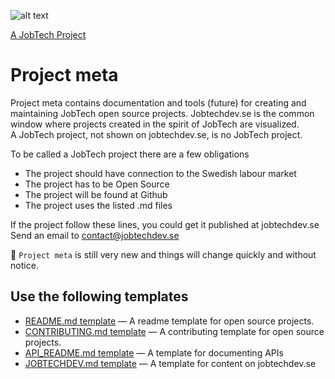 ![alt text][logo]

[logo]: https://github.com/MagnumOpuses/project-meta/blob/master/img/jobtechdev_black.png "JobTech dev logo"
[A JobTech Project]( https://www.jobtechdev.se)
# Project meta

Project meta contains documentation and tools (future) for creating and maintaining JobTech open source projects.
Jobtechdev.se is the common window where projects created in the spirit of JobTech are visualized.  
A JobTech project, not shown on jobtechdev.se, is no JobTech project.

To be called a JobTech project there are a few obligations
* The project should have connection to the Swedish labour market
* The project has to be Open Source
* The project will be found at Github
* The project uses the listed .md files

If the project follow these lines, you could get it published at jobtechdev.se  
Send an email to <contact@jobtechdev.se>



:construction: `Project meta` is still very new and things will change quickly and without notice.

## Use the following templates

- [README.md template](README_TEMPLATE.md) &mdash; A readme template for open source projects.
- [CONTRIBUTING.md template](CONTRIBUTING_TEMPLATE.md) &mdash; A contributing template for open source projects.
- [API_README.md template](API%20_README.md) &mdash; A template for documenting APIs
- [JOBTECHDEV.md template](jobtechdev.md) &mdash; A template for content on jobtechdev.se
